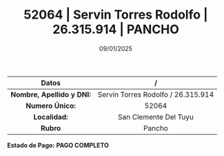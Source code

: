 ﻿---
title: 52064 | Servin Torres Rodolfo | 26.315.914 | PANCHO
date: 09/01/2025
draft: false
tags: ['san-clemente-del-tuyu', 'titular', 'pancho']
---

|          **Datos**          |  /  |
|:---------------------------:|:---:|
| **Nombre, Apellido y DNI:** | Servin Torres Rodolfo / 26.315.914 |
|      **Numero Único:**      | 52064 |
|        **Localidad:**       | San Clemente Del Tuyu |
|          **Rubro**          | Pancho |

**Estado de Pago:** **PAGO COMPLETO**
